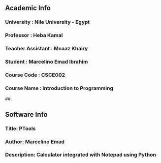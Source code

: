 ## Academic Info
### University        : Nile University - Egypt
### Professor         : Heba Kamal
### Teacher Assistant : Moaaz Khairy
### Student           : Marcelino Emad Ibrahim
### Course Code       : CSCE002
### Course Name       : Introduction to Programming
##.
## Software Info
### Title: PTools
### Author: Marcelino Emad
### Description: Calculator integrated with Notepad using Python

